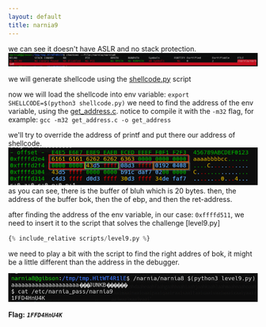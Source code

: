 ```yaml
---
layout: default
title: narnia9
---
```




we can see it doesn't have ASLR and no stack protection.
![alt text](./images/level9_1.png)


we will generate shellcode using the [shellcode.py](./general/shellcode.py) script

now we will load the shellcode into env variable:
`export SHELLCODE=$(python3 shellcode.py)`
we need to find the address of the env variable, using the [get_address.c](./general/get_address.c). notice to compile it with the `-m32` flag, for example: `gcc -m32 get_address.c -o get_address`

we'll try to override the address of printf and put there our address of shellcode.
![alt text](./images/level9_2.png)
as you can see, there is the buffer of bluh which is 20 bytes. then, the address of the buffer bok, then the of ebp, and then the ret-address.

after finding the address of the env variable, in our case: `0xffffd511`, we need to insert it to the script that solves the challenge [level9.py]
```python
{% include_relative scripts/level9.py %}
```


we need to play a bit with the script to find the right addres of bok, it might be a little different than the address in the debugger.

![alt text](./images/level9_3.png)


**Flag:** ***`1FFD4HnU4K`*** 
